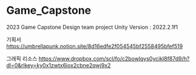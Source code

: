 # Game_Capstone
2023 Game Capstone Design team project
Unity Version : 2022.2.1f1

기획서
https://umbrellapunk.notion.site/8d16edfe2f054545bf2558495bfef519

그래픽 리소스
https://www.dropbox.com/scl/fo/c2bowlqys0ycikl8f87d9/h?dl=0&rlkey=ky0x1zwtx6iox2cbne2qwj9x2
